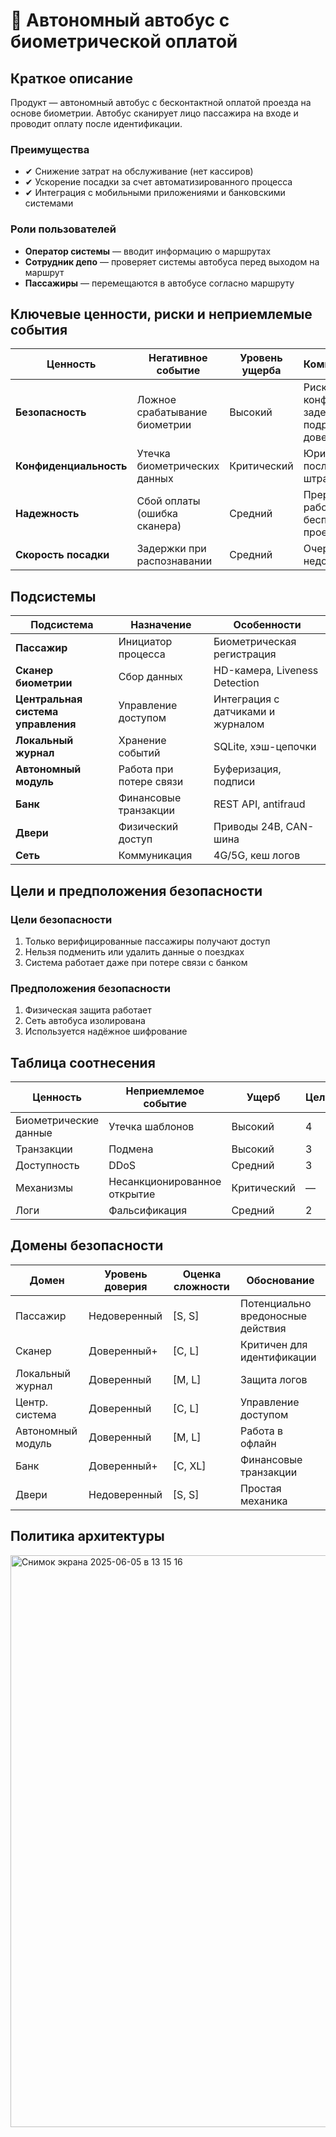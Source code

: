 
# 🚌 Автономный автобус с биометрической оплатой

## Краткое описание

Продукт — автономный автобус с бесконтактной оплатой проезда на основе биометрии. Автобус сканирует лицо пассажира на входе и проводит оплату после идентификации.

### Преимущества

- ✔ Снижение затрат на обслуживание (нет кассиров)
- ✔ Ускорение посадки за счет автоматизированного процесса
- ✔ Интеграция с мобильными приложениями и банковскими системами

### Роли пользователей

- **Оператор системы** — вводит информацию о маршрутах
- **Сотрудник депо** — проверяет системы автобуса перед выходом на маршрут
- **Пассажиры** — перемещаются в автобусе согласно маршруту

## Ключевые ценности, риски и неприемлемые события

| Ценность | Негативное событие | Уровень ущерба | Комментарий |
|----------|--------------------|----------------|-------------|
| **Безопасность** | Ложное срабатывание биометрии | Высокий | Риск конфликтов, задержек, подрыв доверия |
| **Конфиденциальность** | Утечка биометрических данных | Критический | Юридические последствия, штрафы |
| **Надежность** | Сбой оплаты (ошибка сканера) | Средний | Прерывание работы, бесплатный проезд |
| **Скорость посадки** | Задержки при распознавании | Средний | Очереди, недовольство |

## Подсистемы

| Подсистема | Назначение | Особенности |
|------------|------------|-------------|
| **Пассажир** | Инициатор процесса | Биометрическая регистрация |
| **Сканер биометрии** | Сбор данных | HD-камера, Liveness Detection |
| **Центральная система управления** | Управление доступом | Интеграция с датчиками и журналом |
| **Локальный журнал** | Хранение событий | SQLite, хэш-цепочки |
| **Автономный модуль** | Работа при потере связи | Буферизация, подписи |
| **Банк** | Финансовые транзакции | REST API, antifraud |
| **Двери** | Физический доступ | Приводы 24В, CAN-шина |
| **Сеть** | Коммуникация | 4G/5G, кеш логов |

## Цели и предположения безопасности

### Цели безопасности

1. Только верифицированные пассажиры получают доступ
2. Нельзя подменить или удалить данные о поездках
3. Система работает даже при потере связи с банком

### Предположения безопасности

1. Физическая защита работает
2. Сеть автобуса изолирована
3. Используется надёжное шифрование

## Таблица соотнесения

| Ценность | Неприемлемое событие | Ущерб | Цель |
|----------|----------------------|--------|------|
| Биометрические данные | Утечка шаблонов | Высокий | 4 |
| Транзакции | Подмена | Высокий | 3 |
| Доступность | DDoS | Средний | 3 |
| Механизмы | Несанкционированное открытие | Критический | — |
| Логи | Фальсификация | Средний | 2 |

## Домены безопасности

| Домен | Уровень доверия | Оценка сложности | Обоснование |
|--------|------------------|-------------------|-------------|
| Пассажир | Недоверенный | [S, S] | Потенциально вредоносные действия |
| Сканер | Доверенный+ | [C, L] | Критичен для идентификации |
| Локальный журнал | Доверенный | [M, L] | Защита логов |
| Центр. система | Доверенный | [C, L] | Управление доступом |
| Автономный модуль | Доверенный | [M, L] | Работа в офлайн |
| Банк | Доверенный+ | [C, XL] | Финансовые транзакции |
| Двери | Недоверенный | [S, S] | Простая механика |

## Политика архитектуры

<img width="915" alt="Снимок экрана 2025-06-05 в 13 15 16" src="https://github.com/user-attachments/assets/9f3ab2e9-7d27-46c2-99f9-807e19d5c9e7" />

